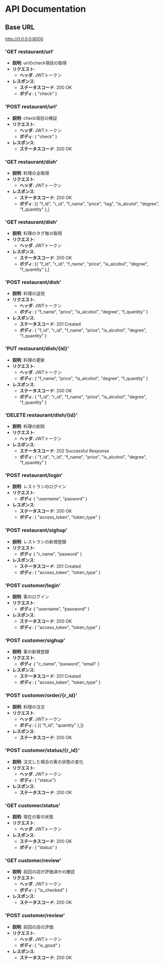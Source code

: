 

# API Documentation

## Base URL
http://0.0.0.0:8000

### 'GET restaurant/url'
- **説明**: urlのcheck項目の取得
- **リクエスト**:
    - **ヘッダ**: JWTトークン 
- **レスポンス**: 
    - **ステータスコード**: 200 OK
    - **ボディ**:
        {
              "check"
          }

### 'POST restaurant/url'
- **説明**: check項目の検証
- **リクエスト**:
    - **ヘッダ**: JWTトークン
    - **ボディ**:
        {
            "check"
        }
- **レスポンス**: 
    - **ステータスコード**: 200 OK

### 'GET restaurant/dish'
- **説明**: 料理の全取得
- **リクエスト**:
    - **ヘッダ**: JWTトークン 
- **レスポンス**: 
    - **ステータスコード**: 200 OK
    - **ボディ**:
        [{
            "f_id", "r_id", "f_name", "price", "tag", "is_alcolol", "degree", "f_quantity"
        },]

### 'GET restaurant/dish'
- **説明**: 料理のタグ毎の取得
- **リクエスト**:
    - **ヘッダ**: JWTトークン 
- **レスポンス**: 
    - **ステータスコード**: 200 OK
    - **ボディ**:
        [{
            "f_id", "r_id", "f_name", "price", "is_alcohol", "degree", "f_quantity"
        },]

### 'POST restaurant/dish'
- **説明**: 料理の送信
- **リクエスト**:
    - **ヘッダ**: JWTトークン 
    - **ボディ**:
        {
            "f_name", "price", "is_alcohol", "degree", "f_quantity"
        }
- **レスポンス**: 
    - **ステータスコード**: 201 Created
    - **ボディ**:
        {
            "f_id", "r_id", "f_name", "price", "is_alcohol", "degree", "f_quantity"
        }

### 'PUT restaurant/dish/{id}'
- **説明**: 料理の更新
- **リクエスト**:
    - **ヘッダ**: JWTトークン 
    - **ボディ**:
        {
            "f_name", "price", "is_alcohol", "degree", "f_quantity"
        }
- **レスポンス**: 
    - **ステータスコード**: 200 OK
    - **ボディ**:
        {
            "f_id", "r_id", "f_name", "price", "is_alcohol", "degree", "f_quantity"
        }

### 'DELETE restaurant/dish/{id}'
- **説明**: 料理の削除
- **リクエスト**:
    - **ヘッダ**: JWTトークン 
- **レスポンス**: 
    - **ステータスコード**: 202 Successful Response
    - **ボディ**:
        {
            "f_id", "r_id", "f_name", "price", "is_alcohol", "degree", "f_quantity"
        }

### 'POST restaurant/login'
- **説明**: レストランのログイン
- **リクエスト**:
    - **ボディ**
        {
            "username",  "pasword"
        }
- **レスポンス**: 
    - **ステータスコード**: 200 OK
    - **ボディ**:
        {
            "access_token", "token_type"
        }
    
### 'POST restaurant/sighup'
- **説明**: レストランの新規登録
- **リクエスト**:
    - **ボディ**
        {
            "r_name", "pasword"
        }
- **レスポンス**: 
    - **ステータスコード**: 201 Created
    - **ボディ**:
        {
            "access_token", "token_type"
        }

### 'POST customer/login'
- **説明**: 客のログイン
- **リクエスト**:
    - **ボディ**
        {
            "username", "password"
        }
- **レスポンス**: 
    - **ステータスコード**: 200 OK
    - **ボディ**:
        {
            "access_token", "token_type"
        }
    
### 'POST customer/sighup'
- **説明**: 客の新規登録
- **リクエスト**:
    - **ボディ**
        {
            "c_name", "pasword", "email"
        }
- **レスポンス**: 
    - **ステータスコード**: 201 Created
    - **ボディ**:
        {
            "access_token", "token_type"
        }

### 'POST customer/order/{r_id}'
- **説明**: 料理の注文
- **リクエスト**:
    - **ヘッダ**: JWTトークン 
    - **ボディ**:
        {
            [{
            "f_id", "quantity"
        },]}
- **レスポンス**: 
    - **ステータスコード**: 200 OK

### 'POST customer/status/{r_id}'
- **説明**: 注文した場合の客の状態の変化
- **リクエスト**:
    - **ヘッダ**: JWTトークン 
    - **ボディ**:
        {
            "status"}
- **レスポンス**: 
    - **ステータスコード**: 200 OK

### 'GET customer/status'
- **説明**: 現在の客の状態
- **リクエスト**:
    - **ヘッダ**: JWTトークン 
- **レスポンス**: 
    - **ステータスコード**: 200 OK
    - **ボディ**: 
        {
            "status"
        }

### 'GET customer/review'
- **説明**: 前回の店が評価済かの確認
- **リクエスト**:
    - **ヘッダ**: JWTトークン 
    - **ボディ**:
        {
            "is_checked"
        }
- **レスポンス**: 
    - **ステータスコード**: 200 OK

### 'POST customer/review'
- **説明**: 前回の店の評価
- **リクエスト**:
    - **ヘッダ**: JWTトークン 
    - **ボディ**:
        {
            "is_good"
        }
- **レスポンス**: 
    - **ステータスコード**: 200 OK
